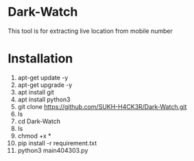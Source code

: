 # Dark-Watch
This tool is for extracting live location from mobile number
# Installation
1. apt-get update -y
2. apt-get upgrade -y
3. apt install git
4. apt install python3
5. git clone https://github.com/SUKH-H4CK3R/Dark-Watch.git
6. ls
7. cd Dark-Watch
8. ls
9. chmod +x *
10. pip install -r requirement.txt
11. python3 main404303.py












